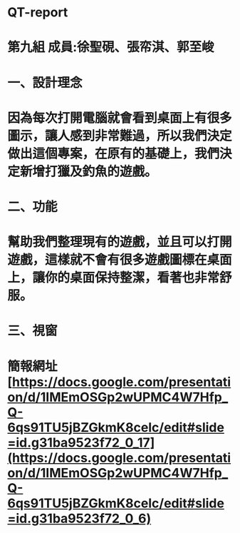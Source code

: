 # QT-report
# 第九組 成員:徐聖硯、張帟淇、郭至峻
# 一、設計理念
# 因為每次打開電腦就會看到桌面上有很多圖示，讓人感到非常難過，所以我們決定做出這個專案，在原有的基礎上，我們決定新增打獵及釣魚的遊戲。
# 二、功能
# 幫助我們整理現有的遊戲，並且可以打開遊戲，這樣就不會有很多遊戲圖標在桌面上，讓你的桌面保持整潔，看著也非常舒服。
# 三、視窗
# 簡報網址 [https://docs.google.com/presentation/d/1IMEmOSGp2wUPMC4W7Hfp_Q-6qs91TU5jBZGkmK8celc/edit#slide=id.g31ba9523f72_0_17](https://docs.google.com/presentation/d/1IMEmOSGp2wUPMC4W7Hfp_Q-6qs91TU5jBZGkmK8celc/edit#slide=id.g31ba9523f72_0_6)
